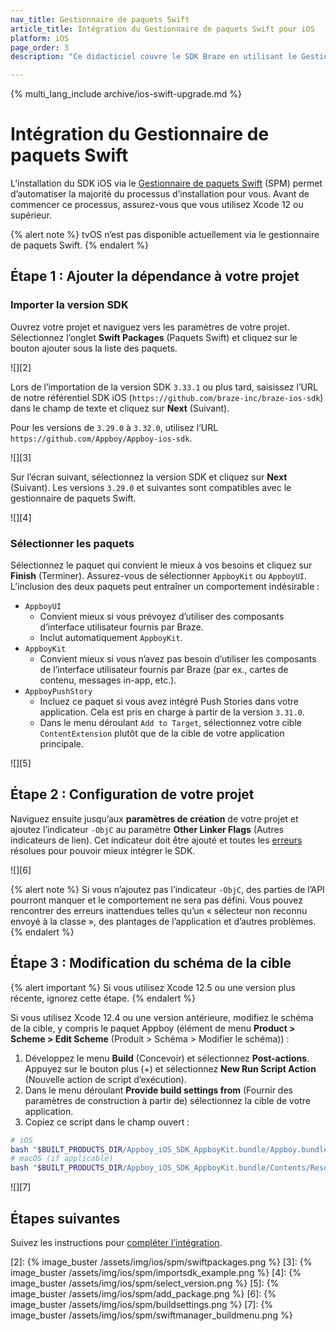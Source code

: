 ```yaml
---
nav_title: Gestionnaire de paquets Swift
article_title: Intégration du Gestionnaire de paquets Swift pour iOS
platform: iOS
page_order: 3
description: "Ce didacticiel couvre le SDK Braze en utilisant le Gestionnaire de paquets Swift pour iOS."

---
```


{% multi_lang_include archive/ios-swift-upgrade.md %}

# Intégration du Gestionnaire de paquets Swift

L’installation du SDK iOS via le [Gestionnaire de paquets Swift][1] (SPM) permet d’automatiser la majorité du processus d’installation pour vous. Avant de commencer ce processus, assurez-vous que vous utilisez Xcode 12 ou supérieur.

{% alert note %}
tvOS n’est pas disponible actuellement via le gestionnaire de paquets Swift.
{% endalert %}

## Étape 1 : Ajouter la dépendance à votre projet

### Importer la version SDK

Ouvrez votre projet et naviguez vers les paramètres de votre projet. Sélectionnez l’onglet **Swift Packages** (Paquets Swift) et cliquez sur le bouton ajouter <i class="fas fa-plus"></i> sous la liste des paquets.

![][2]

Lors de l’importation de la version SDK `3.33.1` ou plus tard, saisissez l’URL de notre référentiel SDK iOS (`https://github.com/braze-inc/braze-ios-sdk`) dans le champ de texte et cliquez sur **Next** (Suivant). 

Pour les versions de `3.29.0` à `3.32.0`, utilisez l’URL `https://github.com/Appboy/Appboy-ios-sdk`.

![][3]

Sur l’écran suivant, sélectionnez la version SDK et cliquez sur **Next** (Suivant). Les versions `3.29.0` et suivantes sont compatibles avec le gestionnaire de paquets Swift.

![][4]

### Sélectionner les paquets

Sélectionnez le paquet qui convient le mieux à vos besoins et cliquez sur **Finish** (Terminer). Assurez-vous de sélectionner `AppboyKit` ou `AppboyUI`. L’inclusion des deux paquets peut entraîner un comportement indésirable :

- `AppboyUI`
  - Convient mieux si vous prévoyez d’utiliser des composants d’interface utilisateur fournis par Braze.
  - Inclut automatiquement `AppboyKit`.
- `AppboyKit`
  - Convient mieux si vous n’avez pas besoin d’utiliser les composants de l’interface utilisateur fournis par Braze (par ex., cartes de contenu, messages in-app, etc.).
- `AppboyPushStory`
  - Incluez ce paquet si vous avez intégré Push Stories dans votre application. Cela est pris en charge à partir de la version `3.31.0`.
  - Dans le menu déroulant `Add to Target`, sélectionnez votre cible `ContentExtension` plutôt que de la cible de votre application principale. 

![][5]

## Étape 2 : Configuration de votre projet

Naviguez ensuite jusqu’aux **paramètres de création** de votre projet et ajoutez l’indicateur `-ObjC` au paramètre **Other Linker Flags** (Autres indicateurs de lien). Cet indicateur doit être ajouté et toutes les [erreurs](https://developer.apple.com/library/archive/qa/qa1490/_index.html) résolues pour pouvoir mieux intégrer le SDK.

![][6]

{% alert note %}
Si vous n’ajoutez pas l’indicateur `-ObjC`, des parties de l’API pourront manquer et le comportement ne sera pas défini. Vous pouvez rencontrer des erreurs inattendues telles qu’un « sélecteur non reconnu envoyé à la classe », des plantages de l’application et d’autres problèmes.
{% endalert %}

## Étape 3 : Modification du schéma de la cible
{% alert important %}
Si vous utilisez Xcode 12.5 ou une version plus récente, ignorez cette étape. 
{% endalert %}

Si vous utilisez Xcode 12.4 ou une version antérieure, modifiez le schéma de la cible, y compris le paquet Appboy (élément de menu **Product > Scheme > Edit Scheme** (Produit > Schéma > Modifier le schéma)) :
1. Développez le menu **Build** (Concevoir) et sélectionnez **Post-actions**. Appuyez sur le bouton plus (+) et sélectionnez **New Run Script Action** (Nouvelle action de script d’exécution).
2. Dans le menu déroulant **Provide build settings from** (Fournir des paramètres de construction à partir de) sélectionnez la cible de votre application.
3.  Copiez ce script dans le champ ouvert :
```sh
# iOS
bash "$BUILT_PRODUCTS_DIR/Appboy_iOS_SDK_AppboyKit.bundle/Appboy.bundle/appboy-spm-cleanup.sh"
# macOS (if applicable)
bash "$BUILT_PRODUCTS_DIR/Appboy_iOS_SDK_AppboyKit.bundle/Contents/Resources/Appboy.bundle/appboy-spm-cleanup.sh"
```

![][7]

## Étapes suivantes

Suivez les instructions pour [compléter l’intégration]({{site.baseurl}}/developer_guide/platform_integration_guides/swift/initial_sdk_setup/completing_integration/).

[1]: https://swift.org/package-manager/
[2]: {% image_buster /assets/img/ios/spm/swiftpackages.png %}
[3]: {% image_buster /assets/img/ios/spm/importsdk_example.png %}
[4]: {% image_buster /assets/img/ios/spm/select_version.png %}
[5]: {% image_buster /assets/img/ios/spm/add_package.png %}
[6]: {% image_buster /assets/img/ios/spm/buildsettings.png %}
[7]: {% image_buster /assets/img/ios/spm/swiftmanager_buildmenu.png %}
